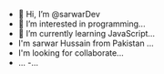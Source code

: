 - 👋 Hi, I’m @sarwarDev
- 👀 I’m interested in programming...
- 🌱 I’m currently learning JavaScript...
- I'm sarwar Hussain from Pakistan ...
- I'm looking for collaborate...
- ...
-...

<!---
sarwarDev/sarwarDev is a ✨ special ✨ repository because its `README.md` (this file) appears on your GitHub profile.
You can click the Preview link to take a look at your changes.
--->
